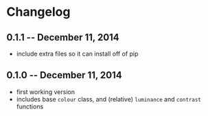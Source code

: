 # Changelog

## 0.1.1 -- December 11, 2014

- include extra files so it can install off of pip

## 0.1.0 -- December 11, 2014

- first working version
- includes base `colour` class, and (relative) `luminance` and `contrast` functions
